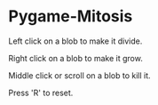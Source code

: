 # Pygame-Mitosis

Left click on a blob to make it divide.

Right click on a blob to make it grow.

Middle click or scroll on a blob to kill it.

Press 'R' to reset.
